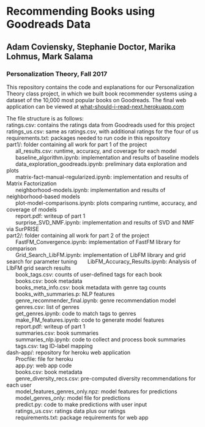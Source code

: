 # Recommending Books using Goodreads Data
## Adam Coviensky, Stephanie Doctor, Marika Lohmus, Mark Salama
### Personalization Theory, Fall 2017

This repository contains the code and explanations for our Personalization Theory class project, in which we built book recommender systems using a dataset of the 10,000 most popular books on Goodreads. The final web application can be viewed at [what-should-i-read-next.herokuapp.com](what-should-i-read-next.herokuapp.com)

The file structure is as follows:  
ratings.csv: contains the ratings data from Goodreads used for this project  
ratings_us.csv: same as ratings.csv, with additional ratings for the four of us  
requirements.txt: packages needed to run code in this repository  
part1/: folder containing all work for part 1 of the project  
&nbsp;&nbsp;&nbsp;&nbsp;&nbsp;&nbsp;all_results.csv: runtime, accuracy, and coverage for each model  
&nbsp;&nbsp;&nbsp;&nbsp;&nbsp;&nbsp;baseline_algorithm.ipynb: implementation and results of baseline models  
&nbsp;&nbsp;&nbsp;&nbsp;&nbsp;&nbsp;data_exploration_goodreads.ipynb: preliminary data exploration and plots  
&nbsp;&nbsp;&nbsp;&nbsp;&nbsp;&nbsp;matrix-fact-manual-regularized.ipynb: implementation and results of Matrix Factorization  
&nbsp;&nbsp;&nbsp;&nbsp;&nbsp;&nbsp;neighborhood-models.ipynb: implementation and results of neighborhood-based models  
&nbsp;&nbsp;&nbsp;&nbsp;&nbsp;&nbsp;plot-model-comparisons.ipynb: plots comparing runtime, accuracy, and coverage of models  
&nbsp;&nbsp;&nbsp;&nbsp;&nbsp;&nbsp;report.pdf: writeup of part 1  
&nbsp;&nbsp;&nbsp;&nbsp;&nbsp;&nbsp;surprise_SVD_NMF.ipynb: implementation and results of SVD and NMF via SurPRISE  
part2/: folder containing all work for part 2 of the project  
&nbsp;&nbsp;&nbsp;&nbsp;&nbsp;&nbsp;FastFM_Convergence.ipynb: implementation of FastFM library for comparison  
&nbsp;&nbsp;&nbsp;&nbsp;&nbsp;&nbsp;Grid_Search_LibFM.ipynb: implementation of LibFM library and grid search for parameter tuning
&nbsp;&nbsp;&nbsp;&nbsp;&nbsp;&nbsp;LibFM_Accuracy_Results.ipynb: Analysis of LIbFM grid search results  
&nbsp;&nbsp;&nbsp;&nbsp;&nbsp;&nbsp;book_tags.csv: counts of user-defined tags for each book  
&nbsp;&nbsp;&nbsp;&nbsp;&nbsp;&nbsp;books.csv: book metadata  
&nbsp;&nbsp;&nbsp;&nbsp;&nbsp;&nbsp;books_meta_info.csv: book metadata with genre tag counts  
&nbsp;&nbsp;&nbsp;&nbsp;&nbsp;&nbsp;books_with_summaries.p: NLP features  
&nbsp;&nbsp;&nbsp;&nbsp;&nbsp;&nbsp;genre_recommender_final.ipynb: genre recommendation model  
&nbsp;&nbsp;&nbsp;&nbsp;&nbsp;&nbsp;genres.csv: list of genres  
&nbsp;&nbsp;&nbsp;&nbsp;&nbsp;&nbsp;get_genres.ipynb: code to match tags to genres  
&nbsp;&nbsp;&nbsp;&nbsp;&nbsp;&nbsp;make_FM_features.ipynb: code to generate model features  
&nbsp;&nbsp;&nbsp;&nbsp;&nbsp;&nbsp;report.pdf: writeup of part 1  
&nbsp;&nbsp;&nbsp;&nbsp;&nbsp;&nbsp;summaries.csv: book summaries  
&nbsp;&nbsp;&nbsp;&nbsp;&nbsp;&nbsp;summaries_nlp.ipynb: code to collect and process book summaries  
&nbsp;&nbsp;&nbsp;&nbsp;&nbsp;&nbsp;tags.csv: tag ID-label mapping  
dash-app/: repository for heroku web application  
&nbsp;&nbsp;&nbsp;&nbsp;&nbsp;&nbsp;Procfile: file for heroku  
&nbsp;&nbsp;&nbsp;&nbsp;&nbsp;&nbsp;app.py: web app code  
&nbsp;&nbsp;&nbsp;&nbsp;&nbsp;&nbsp;books.csv: book metadata  
&nbsp;&nbsp;&nbsp;&nbsp;&nbsp;&nbsp;genre_diversity_recs.csv: pre-computed diversity recommendations for each user  
&nbsp;&nbsp;&nbsp;&nbsp;&nbsp;&nbsp;model_features_genres_only.npz: model features for predictions  
&nbsp;&nbsp;&nbsp;&nbsp;&nbsp;&nbsp;model_genres_only: model file for predictions  
&nbsp;&nbsp;&nbsp;&nbsp;&nbsp;&nbsp;predict.py: code to make predictions with user input  
&nbsp;&nbsp;&nbsp;&nbsp;&nbsp;&nbsp;ratings_us.csv: ratings data plus our ratings  
&nbsp;&nbsp;&nbsp;&nbsp;&nbsp;&nbsp;requirements.txt: package requirements for web app  
